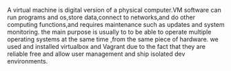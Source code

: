 A virtual machine is digital version of a physical computer.VM software can run programs and os,store data,connect to networks,and do other computing functions,and requires maintenance such as updates and system monitoring.
the main purpose is usually to to be able to operate multiple operating systems at the same time ,from the same piece of hardware.
we used and installed virtualbox and Vagrant due to the fact that they are reliable free and allow user management and ship isolated dev environments.
